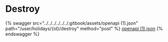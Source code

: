 # Destroy

{% swagger src="../../../../../../.gitbook/assets/openapi (1).json" path="/user/holidays/{id}/destroy" method="post" %}
[openapi (1).json](<../../../../../../.gitbook/assets/openapi (1).json>)
{% endswagger %}
